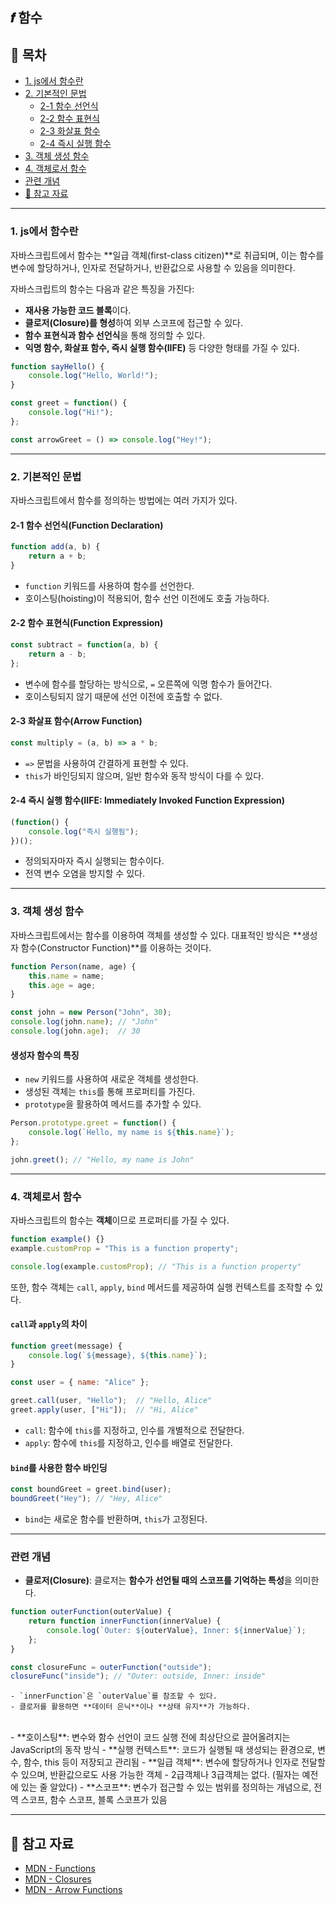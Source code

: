 ## 𝒇 함수

## 📌 목차

- [1. js에서 함수란](#1-js에서-함수란)
- [2. 기본적인 문법](#2-기본적인-문법)
    - [2-1 함수 선언식](#2-1-함수-선언식function-declaration)
    - [2-2 함수 표현식](#2-2-함수-표현식function-expression)
    - [2-3 화살표 함수](#2-3-화살표-함수arrow-function)
    - [2-4 즉시 실행 함수](#2-4-즉시-실행-함수iife-immediately-invoked-function-expression)
- [3. 객체 생성 함수](#3-객체-생성-함수)
- [4. 객체로서 함수](#4-객체로서-함수)
- [관련 개념](#관련-개념)
- [📌 참고 자료](#-참고-자료)

---

### **1. js에서 함수란**

자바스크립트에서 함수는 **일급 객체(first-class citizen)**로 취급되며, 이는 함수를 변수에 할당하거나, 인자로 전달하거나, 반환값으로 사용할 수 있음을 의미한다.

자바스크립트의 함수는 다음과 같은 특징을 가진다:
- **재사용 가능한 코드 블록**이다.
- **클로저(Closure)를 형성**하여 외부 스코프에 접근할 수 있다.
- **함수 표현식과 함수 선언식**을 통해 정의할 수 있다.
- **익명 함수, 화살표 함수, 즉시 실행 함수(IIFE)** 등 다양한 형태를 가질 수 있다.

```js
function sayHello() {
    console.log("Hello, World!");
}

const greet = function() {
    console.log("Hi!");
};

const arrowGreet = () => console.log("Hey!");
```

---

### **2. 기본적인 문법**

자바스크립트에서 함수를 정의하는 방법에는 여러 가지가 있다.

#### **2-1 함수 선언식(Function Declaration)**
```js
function add(a, b) {
    return a + b;
}
```
- `function` 키워드를 사용하여 함수를 선언한다.
- 호이스팅(hoisting)이 적용되어, 함수 선언 이전에도 호출 가능하다.

#### **2-2 함수 표현식(Function Expression)**
```js
const subtract = function(a, b) {
    return a - b;
};
```
- 변수에 함수를 할당하는 방식으로, `=` 오른쪽에 익명 함수가 들어간다.
- 호이스팅되지 않기 때문에 선언 이전에 호출할 수 없다.

#### **2-3 화살표 함수(Arrow Function)**
```js
const multiply = (a, b) => a * b;
```
- `=>` 문법을 사용하여 간결하게 표현할 수 있다.
- `this`가 바인딩되지 않으며, 일반 함수와 동작 방식이 다를 수 있다.

#### **2-4 즉시 실행 함수(IIFE: Immediately Invoked Function Expression)**
```js
(function() {
    console.log("즉시 실행됨");
})();
```
- 정의되자마자 즉시 실행되는 함수이다.
- 전역 변수 오염을 방지할 수 있다.

---

### **3. 객체 생성 함수**

자바스크립트에서는 함수를 이용하여 객체를 생성할 수 있다. 대표적인 방식은 **생성자 함수(Constructor Function)**를 이용하는 것이다.

```js
function Person(name, age) {
    this.name = name;
    this.age = age;
}

const john = new Person("John", 30);
console.log(john.name); // "John"
console.log(john.age);  // 30
```

#### **생성자 함수의 특징**
- `new` 키워드를 사용하여 새로운 객체를 생성한다.
- 생성된 객체는 `this`를 통해 프로퍼티를 가진다.
- `prototype`을 활용하여 메서드를 추가할 수 있다.

```js
Person.prototype.greet = function() {
    console.log(`Hello, my name is ${this.name}`);
};

john.greet(); // "Hello, my name is John"
```

---

### **4. 객체로서 함수**

자바스크립트의 함수는 **객체**이므로 프로퍼티를 가질 수 있다.

```js
function example() {}
example.customProp = "This is a function property";

console.log(example.customProp); // "This is a function property"
```

또한, 함수 객체는 `call`, `apply`, `bind` 메서드를 제공하여 실행 컨텍스트를 조작할 수 있다.

#### **`call`과 `apply`의 차이**
```js
function greet(message) {
    console.log(`${message}, ${this.name}`);
}

const user = { name: "Alice" };

greet.call(user, "Hello");  // "Hello, Alice"
greet.apply(user, ["Hi"]);  // "Hi, Alice"
```
- `call`: 함수에 `this`를 지정하고, 인수를 개별적으로 전달한다.
- `apply`: 함수에 `this`를 지정하고, 인수를 배열로 전달한다.

#### **`bind`를 사용한 함수 바인딩**
```js
const boundGreet = greet.bind(user);
boundGreet("Hey"); // "Hey, Alice"
```
- `bind`는 새로운 함수를 반환하며, `this`가 고정된다.

---

### **관련 개념**

- **클로저(Closure)**: 클로저는 **함수가 선언될 때의 스코프를 기억하는 특성**을 의미한다.

```js
function outerFunction(outerValue) {
    return function innerFunction(innerValue) {
        console.log(`Outer: ${outerValue}, Inner: ${innerValue}`);
    };
}

const closureFunc = outerFunction("outside");
closureFunc("inside"); // "Outer: outside, Inner: inside"
```
    - `innerFunction`은 `outerValue`를 참조할 수 있다.
    - 클로저를 활용하면 **데이터 은닉**이나 **상태 유지**가 가능하다.

</br>
- **호이스팅**: 변수와 함수 선언이 코드 실행 전에 최상단으로 끌어올려지는 JavaScript의 동작 방식
- **실행 컨텍스트**: 코드가 실행될 때 생성되는 환경으로, 변수, 함수, this 등이 저장되고 관리됨
- **일급 객체**: 변수에 할당하거나 인자로 전달할 수 있으며, 반환값으로도 사용 가능한 객체
    - 2급객체나 3급객체는 없다. (필자는 예전에 있는 줄 알았다)
- **스코프**: 변수가 접근할 수 있는 범위를 정의하는 개념으로, 전역 스코프, 함수 스코프, 블록 스코프가 있음

---

## 📌 참고 자료

- [MDN - Functions](https://developer.mozilla.org/en-US/docs/Web/JavaScript/Reference/Functions)
- [MDN - Closures](https://developer.mozilla.org/en-US/docs/Web/JavaScript/Closures)
- [MDN - Arrow Functions](https://developer.mozilla.org/en-US/docs/Web/JavaScript/Reference/Functions/Arrow_functions)

